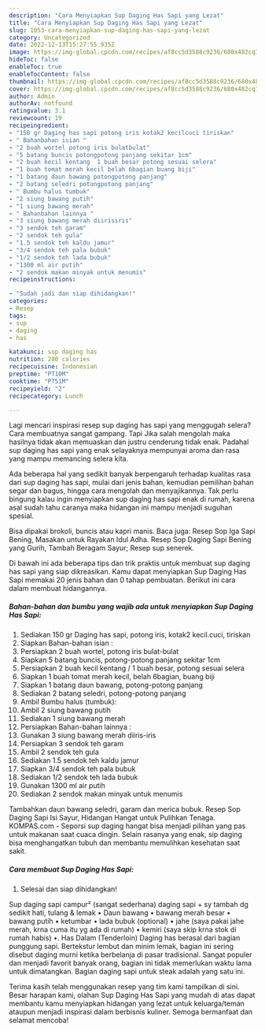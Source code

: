 ```yaml
---
description: "Cara Menyiapkan Sup Daging Has Sapi yang Lezat"
title: "Cara Menyiapkan Sup Daging Has Sapi yang Lezat"
slug: 1053-cara-menyiapkan-sup-daging-has-sapi-yang-lezat
category: Uncategorized
date: 2022-12-13T15:27:55.935Z
image: https://img-global.cpcdn.com/recipes/af8cc5d3588c9236/680x482cq70/sup-daging-has-sapi-foto-resep-utama.jpg
hideToc: false
enableToc: true
enableTocContent: false
thumbnail: https://img-global.cpcdn.com/recipes/af8cc5d3588c9236/680x482cq70/sup-daging-has-sapi-foto-resep-utama.jpg
cover: https://img-global.cpcdn.com/recipes/af8cc5d3588c9236/680x482cq70/sup-daging-has-sapi-foto-resep-utama.jpg
author: Admin
authorAv: notfound
ratingvalue: 3.1
reviewcount: 19
recipeingredient:
- "150 gr Daging has sapi potong iris kotak2 kecilcuci tiriskan"
- " Bahanbahan isian "
- "2 buah wortel potong iris bulatbulat"
- "5 batang buncis potongpotong panjang sekitar 1cm"
- "2 buah kecil kentang  1 buah besar potong sesuai selera"
- "1 buah tomat merah kecil belah 6bagian buang biji"
- "1 batang daun bawang potongpotong panjang"
- "2 batang seledri potongpotong panjang"
- " Bumbu halus tumbuk"
- "2 siung bawang putih"
- "1 siung bawang merah"
- " Bahanbahan lainnya "
- "3 siung bawang merah diirisiris"
- "3 sendok teh garam"
- "2 sendok teh gula"
- "1.5 sendok teh kaldu jamur"
- "3/4 sendok teh pala bubuk"
- "1/2 sendok teh lada bubuk"
- "1300 ml air putih"
- "2 sendok makan minyak untuk menumis"
recipeinstructions:

- "Sudah jadi dan siap dihidangkan!"
categories:
- Resep
tags:
- sup
- daging
- has

katakunci: sup daging has 
nutrition: 280 calories
recipecuisine: Indonesian
preptime: "PT10M"
cooktime: "PT51M"
recipeyield: "2"
recipecategory: Lunch

---
```



Lagi mencari inspirasi resep sup daging has sapi yang menggugah selera? Cara membuatnya sangat gampang. Tapi Jika salah mengolah maka hasilnya tidak akan memuaskan dan justru cenderung tidak enak. Padahal sup daging has sapi yang enak selayaknya mempunyai aroma dan rasa yang mampu memancing selera kita.


Ada beberapa hal yang sedikit banyak berpengaruh terhadap kualitas rasa dari sup daging has sapi, mulai dari jenis bahan, kemudian pemilihan bahan segar dan bagus, hingga cara mengolah dan menyajikannya. Tak perlu bingung kalau ingin menyiapkan sup daging has sapi enak di rumah, karena asal sudah tahu caranya maka hidangan ini mampu menjadi suguhan spesial.

Bisa dipakai brokoli, buncis atau kapri manis. Baca juga: Resep Sop Iga Sapi Bening, Masakan untuk Rayakan Idul Adha. Resep Sop Daging Sapi Bening yang Gurih, Tambah Beragam Sayur; Resep sup senerek.


Di bawah ini ada beberapa tips dan trik praktis untuk membuat sup daging has sapi yang siap dikreasikan. Kamu dapat menyiapkan Sup Daging Has Sapi memakai 20 jenis bahan dan 0 tahap pembuatan. Berikut ini cara dalam membuat hidangannya.

<!--inarticleads1-->

##### Bahan-bahan dan bumbu yang wajib ada untuk menyiapkan Sup Daging Has Sapi:

1. Sediakan 150 gr Daging has sapi, potong iris, kotak2 kecil.cuci, tiriskan
1. Siapkan  Bahan-bahan isian :
1. Persiapkan 2 buah wortel, potong iris bulat-bulat
1. Siapkan 5 batang buncis, potong-potong panjang sekitar 1cm
1. Persiapkan 2 buah kecil kentang / 1 buah besar, potong sesuai selera
1. Siapkan 1 buah tomat merah kecil, belah 6bagian, buang biji
1. Siapkan 1 batang daun bawang, potong-potong panjang
1. Sediakan 2 batang seledri, potong-potong panjang
1. Ambil  Bumbu halus (tumbuk):
1. Ambil 2 siung bawang putih
1. Sediakan 1 siung bawang merah
1. Persiapkan  Bahan-bahan lainnya :
1. Gunakan 3 siung bawang merah diiris-iris
1. Persiapkan 3 sendok teh garam
1. Ambil 2 sendok teh gula
1. Sediakan 1.5 sendok teh kaldu jamur
1. Siapkan 3/4 sendok teh pala bubuk
1. Sediakan 1/2 sendok teh lada bubuk
1. Gunakan 1300 ml air putih
1. Sediakan 2 sendok makan minyak untuk menumis


Tambahkan daun bawang seledri, garam dan merica bubuk. Resep Sop Daging Sapi Isi Sayur, Hidangan Hangat untuk Pulihkan Tenaga. KOMPAS.com - Seporsi sup daging hangat bisa menjadi pilihan yang pas untuk makanan saat cuaca dingin. Selain rasanya yang enak, sip daging bisa menghangatkan tubuh dan membantu memulihkan kesehatan saat sakit. 

<!--inarticleads2-->

##### Cara membuat Sup Daging Has Sapi:


1. Selesai dan siap dihidangkan!

Sup daging sapi campur² (sangat sederhana) daging sapi + sy tambah dg sedikit hati, tulang &amp; lemak • Daun bawang • bawang merah besar • bawang putih • ketumbar • lada bubuk (optional) • jahe (saya pakai jahe merah, krna cuma itu yg ada di rumah) • kemiri (saya skip krna stok di rumah habis) •. Has Dalam (Tenderloin) Daging has berasal dari bagian punggung sapi. Bertekstur lembut dan minim lemak, bagian ini sering disebut daging murni ketika berbelanja di pasar tradisional. Sangat populer dan menjadi favorit banyak orang, bagian ini tidak memerlukan waktu lama untuk dimatangkan. Bagian daging sapi untuk steak adalah yang satu ini. 

Terima kasih telah menggunakan resep yang tim kami tampilkan di sini. Besar harapan kami, olahan Sup Daging Has Sapi yang mudah di atas dapat membantu kamu menyiapkan hidangan yang lezat untuk keluarga/teman ataupun menjadi inspirasi dalam berbisnis kuliner. Semoga bermanfaat dan selamat mencoba!
